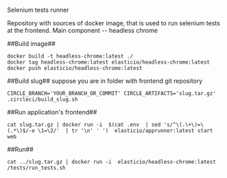 Selenium tests runner

Repository with sources of docker image, that is used to run selenium tests at the frontend.
Main component -- headless chrome

##Build image##
````
docker build -t headless-chrome:latest ./
docker tag headless-chrome:latest elasticio/headless-chrome:latest
docker push elasticio/headless-chrome:latest
````


##Build slug##
suppose you are in folder with frontend git repository
````
CIRCLE_BRANCH='YOUR_BRANCH_OR_COMMIT' CIRCLE_ARTIFACTS='slug.tar.gz' .circleci/build_slug.sh
````

##Run application's frontend##
````
cat slug.tar.gz | docker run -i  $(cat .env  | sed 's/^\(.\+\)=\(.*\)$/-e \1=\2/'  | tr '\n' ' ')  elasticio/apprunner:latest start web 
````

##Run##
````
cat ../slug.tar.gz | docker run -i  elasticio/headless-chrome:latest /tests/run_tests.sh
````
